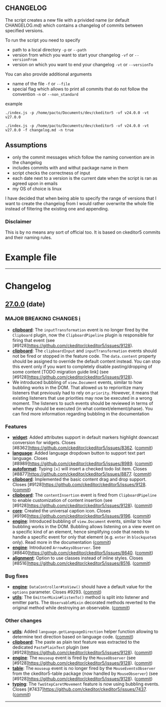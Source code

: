 ## CHANGELOG

The script creates a new file with a privided name (or default CHANGELOG.md) which contains a changelog of commits between specified versions.

To run the script you need to specify

- path to a local directory `-p` or `--path`
- version from which you want to start your changelog `-vf` or `--versionFrom`
- version on which you want to end your changelog `-vt` or `--versionTo`

You can also provide additional arguments

- name of the file `-f` or `--file`
- special flag which allows to print all commits that do not follow the convention `-n` or `--non_standard`

example

```shell
./index.js -p /home/pacto/Documents/dev/ckeditor5 -vf v24.0.0 -vt v27.0.0
```

```shell
./index.js -p /home/pacto/Documents/dev/ckeditor5 -vf v24.0.0 -vt v27.0.0 -f changelog.md -n true
```

## Assumptions

- only the commit messages which follow the naming convention are in the changelog
- includes commits with and withut package name in them
- script checks the correctness of input
- each date next to a version is the current date when the script is ran as agreed upon in emails
- my OS of choice is linux

I have decided that when being able to specify the range of versions that I want to create the changelog from I would rather overwrite the whole file instead of filtering the existing one and appending.

### Disclaimer
This is by no means any sort of official too. It is based on ckeditor5 commits and their naming rules.

# Example file
--------------------------------------------------------------------------------------
# Changelog

## [27.0.0](https://github.com/ckeditor/ckeditor5/compare/v26.0.0...v27.0.0) (date)

### MAJOR BREAKING CHANGES [ℹ️](https://ckeditor.com/docs/ckeditor5/latest/framework/guides/support/versioning-policy.html#major-and-minor-breaking-changes)

- **[clipboard](https://www.npmjs.com/package/@ckeditor/ckeditor5-clipboard)**: The `inputTransformation` event is no longer fired by the `Clipboard` plugin, now the `ClipboardPipeline` plugin is responsible for firing that event (see [#9128]https://github.com/ckeditor/ckeditor5/issues/9128).
- **[clipboard](https://www.npmjs.com/package/@ckeditor/ckeditor5-clipboard)**: The `clipboardInput` and `inputTransformation` events should not be fired or stopped in the feature code. The `data.content` property should be assigned to override the default content instead. You can stop this event only if you want to completely disable pasting/dropping of some content \[TODO migration guide link\] (see [#9128]https://github.com/ckeditor/ckeditor5/issues/9128).
- We introduced bubbling of `view.Document` events, similar to how bubbling works in the DOM. That allowed us to reprioritize many listeners that previously had to rely on `priority`. However, it means that existing listeners that use priorities may now be executed in a wrong moment. The listeners to such events should be reviewed in terms of when they should be executed (in what context/element/phase). You can find more information regarding bubbling in the documentation

### Features

- **[widget](https://www.npmjs.com/package/@ckeditor/ckeditor5-widget)**: Added attributes support in default markers highlight downcast conversion for widgets. Closes [#8362]https://github.com/ckeditor/ckeditor5/issues/8362. ([commit](https://github.com/ckeditor/ckeditor5/commit/0bd718a20768b65790325d29b8872e1ba2f9d16e))
- **[language](https://www.npmjs.com/package/@ckeditor/ckeditor5-language)**: Added language dropdown button to support text part language. Closes [#8989]https://github.com/ckeditor/ckeditor5/issues/8989. ([commit](https://github.com/ckeditor/ckeditor5/commit/1e2f3739a56aa14ab8020fa0d931615eb6b6c223))
- **[autoformat](https://www.npmjs.com/package/@ckeditor/ckeditor5-autoformat)**: Typing `[x]` will insert a checked todo list item. Closes [#8877]https://github.com/ckeditor/ckeditor5/issues/8877. ([commit](https://github.com/ckeditor/ckeditor5/commit/18be7dabaf62c763bd3272fc8467aec0ae94ac98))
- **[clipboard](https://www.npmjs.com/package/@ckeditor/ckeditor5-clipboard)**: Implemented the basic content drag and drop support. Closes [#9128]https://github.com/ckeditor/ckeditor5/issues/9128. ([commit](https://github.com/ckeditor/ckeditor5/commit/8461da5fd6d3e050b8fd15aecf4527a83d0899af))
- **[clipboard](https://www.npmjs.com/package/@ckeditor/ckeditor5-clipboard)**: The `contentInsertion` event is fired from `ClipboardPipeline` to enable customization of content insertion (see [#9128]https://github.com/ckeditor/ckeditor5/issues/9128). ([commit](https://github.com/ckeditor/ckeditor5/commit/8461da5fd6d3e050b8fd15aecf4527a83d0899af))
- **[core](https://www.npmjs.com/package/@ckeditor/ckeditor5-core)**: Created the universal caption icon. Closes [#9196]https://github.com/ckeditor/ckeditor5/issues/9196. ([commit](https://github.com/ckeditor/ckeditor5/commit/6dce730c27db063c13c71d363458731cb57faac9))
- **[engine](https://www.npmjs.com/package/@ckeditor/ckeditor5-engine)**: Introduced bubbling of `view.Document` events, similar to how bubbling works in the DOM. Bubbling allows listening on a view event on a specific kind of an element, hence simplifying code that needs to handle a specific event for only that element (e.g. `enter` in `blockquote`s only). Read more in the documentation ([commit](https://github.com/ckeditor/ckeditor5/commit/5527283324ad8bef5231acde0e49f9fc78df9c90))
- **[engine](https://www.npmjs.com/package/@ckeditor/ckeditor5-engine)**: Introduced `ArrowKeysObserver`. See [#8640]https://github.com/ckeditor/ckeditor5/issues/8640. ([commit](https://github.com/ckeditor/ckeditor5/commit/5527283324ad8bef5231acde0e49f9fc78df9c90))
- **[alignment](https://www.npmjs.com/package/@ckeditor/ckeditor5-alignment)**: Option to use classes instead of inline styles. Closes [#8516]https://github.com/ckeditor/ckeditor5/issues/8516. ([commit](https://github.com/ckeditor/ckeditor5/commit/638543bd6d3f1e1c1ffc864e4d4007744fffc62c))

### Bug fixes

- **[engine](https://www.npmjs.com/package/@ckeditor/ckeditor5-engine)**: `DataController#toView()` should have a default value for the `options` parameter. Closes #9293. ([commit](https://github.com/ckeditor/ckeditor5/commit/f77a3d57bddb96ae3280736f974cfd0b148611cb))
- **[utils](https://www.npmjs.com/package/@ckeditor/ckeditor5-utils)**: The `EmitterMixin#listenTo()` method is split into listener and emitter parts. The `ObservableMixin` decorated methods reverted to the original method while destroying an observable. ([commit](https://github.com/ckeditor/ckeditor5/commit/5527283324ad8bef5231acde0e49f9fc78df9c90))

### Other changes

- **[utils](https://www.npmjs.com/package/@ckeditor/ckeditor5-utils)**: Added `language.getLanguageDirection` helper function allowing to determine text direction based on language code. ([commit](https://github.com/ckeditor/ckeditor5/commit/1e2f3739a56aa14ab8020fa0d931615eb6b6c223))
- **[clipboard](https://www.npmjs.com/package/@ckeditor/ckeditor5-clipboard)**: The paste as plain text feature was extracted to the dedicated `PastePlainText` plugin (see [#9128]https://github.com/ckeditor/ckeditor5/issues/9128). ([commit](https://github.com/ckeditor/ckeditor5/commit/8461da5fd6d3e050b8fd15aecf4527a83d0899af))
- **[engine](https://www.npmjs.com/package/@ckeditor/ckeditor5-engine)**: The `mouseup` event is fired by the `MouseObserver` (see [#9128]https://github.com/ckeditor/ckeditor5/issues/9128). ([commit](https://github.com/ckeditor/ckeditor5/commit/8461da5fd6d3e050b8fd15aecf4527a83d0899af))
- **[table](https://www.npmjs.com/package/@ckeditor/ckeditor5-table)**: The `mouseup` event is no longer fired by the `MouseEventsObserver` from the ckeditor5-table package (now handled by `MouseObserver`) (see [#9128]https://github.com/ckeditor/ckeditor5/issues/9128). ([commit](https://github.com/ckeditor/ckeditor5/commit/8461da5fd6d3e050b8fd15aecf4527a83d0899af))
- **[typing](https://www.npmjs.com/package/@ckeditor/ckeditor5-typing)**: The `TwoStepCaretMovement` feature is now using bubbling events. Closes [#7437]https://github.com/ckeditor/ckeditor5/issues/7437. ([commit](https://github.com/ckeditor/ckeditor5/commit/5527283324ad8bef5231acde0e49f9fc78df9c90))

--------------------------------------------------------------------------------------
